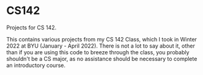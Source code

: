 # CS142
Projects for CS 142.

This contains various projects from my CS 142 Class, which I took in Winter 2022 at BYU (January - April 2022).
There is not a lot to say about it, other than if you are using this code to breeze through the class, you probably shouldn't be a CS major, as no assistance should be necessary to complete an introductory course.
